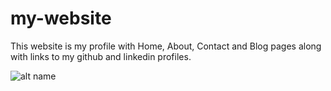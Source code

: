 # my-website
This website is my profile with Home, About, Contact and Blog pages along with links to my github and linkedin profiles.

![alt name](images/project1.jpg)
